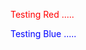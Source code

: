 
<HTML>
<BODY>
<p id="p1" style="color:red;"> Testing Red .....</p>

<p id="p2" style="color:blue;"> Testing Blue .....</p>

<BODY>
</HTML>
